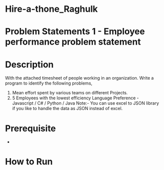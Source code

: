 # Hire-a-thone_Raghulk



# Problem Statements 1 - Employee performance problem statement

# Description

With the attached timesheet of people working in an organization. Write a program to identify the
following problems,
1. Mean effort spent by various teams on different Projects.
2. 5 Employees with the lowest efficiency
Language Preference - Javascript / C# / Python / Java
Note:- You can use excel to JSON library if you like to handle the data as JSON instead of excel.

# Prerequisite
-

# How to Run

